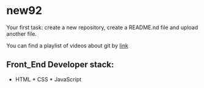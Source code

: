 # new92
Your first task: create a new repository, create a README.nd file and upload another file.

You can find a playlist of videos about git by [link](https://www.youtube.com/watch?v=qgofSZFTuVc)

## Front_End Developer stack:

* HTML
﻿﻿* CSS
﻿﻿* JavaScript
